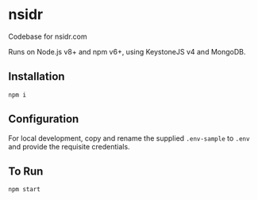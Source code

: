 # nsidr

Codebase for nsidr.com

Runs on Node.js v8+ and npm v6+, using KeystoneJS v4 and MongoDB.

## Installation

````
npm i
````

## Configuration

For local development, copy and rename the supplied `.env-sample` to `.env` and provide the requisite credentials.

## To Run

````
npm start
````
